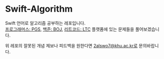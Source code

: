 # Swift-Algorithm

Swift 언어로 알고리즘 공부하는 레포입니다.  
[프로그래머스: PGS](https://programmers.co.kr/), [백준: BOJ](https://www.acmicpc.net/), [리트코드: LTC](https://leetcode.com/) 플랫폼에 있는 문제들을 풀어보겠습니다.  

위 레포의 잘못된 개념 제보나 피드백을 원한다면 2alswo7@khu.ac.kr로 문의바랍니다.
